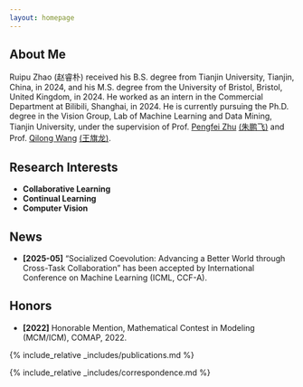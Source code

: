 ```yaml
---
layout: homepage
---
```


## About Me

Ruipu Zhao (赵睿朴) received his B.S. degree from Tianjin University, Tianjin, China, in 2024, and his M.S. degree from the University of Bristol, Bristol, United Kingdom, in 2024. He worked as an intern in the Commercial Department at Bilibili, Shanghai, in 2024. He is currently pursuing the Ph.D. degree in the Vision Group,  Lab of Machine Learning and Data Mining, Tianjin University, under the supervision of Prof. [Pengfei Zhu](https://scholar.google.com.hk/citations?user=iS27HZ8AAAAJ&hl=zh-CN) [(朱鹏飞)](http://aiskyeye.com/) and Prof. [Qilong Wang](https://scholar.google.com/citations?user=qdPVJN0AAAAJ&hl=zh-CN) [(王旗龙)](https://csqlwang.github.io/homepage/).

## Research Interests

- **Collaborative Learning** 
- **Continual Learning** 
- **Computer Vision**

## News

- **[2025-05]** “Socialized Coevolution: Advancing a Better World through Cross-Task Collaboration” has been accepted by International Conference on Machine Learning (ICML, CCF-A).

## Honors

- **[2022]** Honorable Mention, Mathematical Contest in Modeling (MCM/ICM), COMAP, 2022.

{% include_relative _includes/publications.md %}

<!-- {% include_relative _includes/services.md %} -->

{% include_relative _includes/correspondence.md %}
